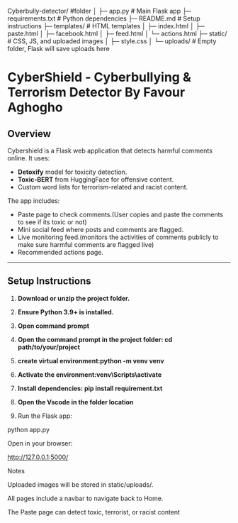 Cyberbully-detector/        #folder
│
├─ app.py                   # Main Flask app
├─ requirements.txt         # Python dependencies
├─ README.md                # Setup instructions
├─ templates/               # HTML templates
│   ├─ index.html
│   ├─ paste.html
│   ├─ facebook.html
│   ├─ feed.html
│   └─ actions.html
├─ static/                  # CSS, JS, and uploaded images
│   ├─ style.css
│   └─ uploads/             # Empty folder, Flask will save uploads here

# CyberShield - Cyberbullying & Terrorism Detector By Favour Aghogho

## Overview
Cybershield is a Flask web application that detects harmful comments online. 
It uses:
- **Detoxify** model for toxicity detection.
- **Toxic-BERT** from HuggingFace for offensive content.
- Custom word lists for terrorism-related and racist content.

The app includes:
- Paste page to check comments.(User copies and paste the comments to see if its toxic or not)
- Mini social feed where posts and comments are flagged.
- Live monitoring feed.(monitors the activities of comments publicly to make sure harmful comments are flagged live)
- Recommended actions page.

---

## Setup Instructions

1. **Download or unzip the project folder.**

2. **Ensure Python 3.9+ is installed.**

3. **Open command prompt**

4. **Open the command prompt in the project folder: cd path/to/your/project**

5. **create virtual environment:python -m venv venv**

6. **Activate the environment:venv\Scripts\activate**

7. **Install dependencies: pip install requirement.txt**

8. **Open the Vscode in the folder location**

9. Run the Flask app:

python app.py

Open in your browser:

http://127.0.0.1:5000/

Notes

Uploaded images will be stored in static/uploads/.

All pages include a navbar to navigate back to Home.

The Paste page can detect toxic, terrorist, or racist content
